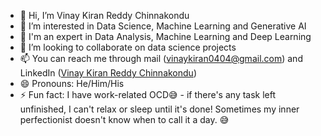 - 👋 Hi, I’m Vinay Kiran Reddy Chinnakondu
- 👀 I’m interested in Data Science, Machine Learning and Generative AI
- 🌱 I'm an expert in Data Analysis, Machine Learning and Deep Learning
- 💞️ I’m looking to collaborate on data science projects
- 📫 You can reach me through mail (vinaykiran0404@gmail.com) and LinkedIn ([Vinay Kiran Reddy Chinnakondu](https://www.linkedin.com/in/vinay1819/))
- 😄 Pronouns: He/Him/His
- ⚡ Fun fact: I have work-related OCD😅 - if there's any task left unfinished, I can't relax or sleep until it's done! Sometimes my inner perfectionist doesn't know when to call it a day. 😅

<!---
Vinaykiran1819/Vinaykiran1819 is a ✨ special ✨ repository because its `README.md` (this file) appears on your GitHub profile.
You can click the Preview link to take a look at your changes.
--->
